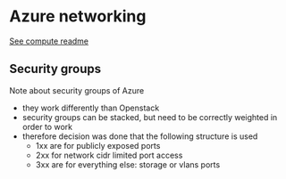 # Azure networking

[See compute readme](../azure_computing/README.md)

## Security groups

Note about security groups of Azure
 - they work differently than Openstack
 - security groups can be stacked, but need to be correctly weighted in order to work
 - therefore decision was done that the following structure is used
    - 1xx are for publicly exposed ports
    - 2xx for network cidr limited port access
    - 3xx are for everything else: storage or vlans ports

